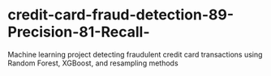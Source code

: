 # credit-card-fraud-detection-89-Precision-81-Recall-
Machine learning project detecting fraudulent credit card transactions using Random Forest, XGBoost, and resampling methods
